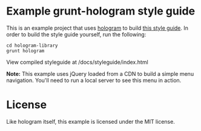 # Example grunt-hologram style guide

This is an example project that uses
[hologram](http://trulia.github.io/hologram) to build [this style
guide](http://trulia.github.io/hologram-example). In order to build the
style guide yourself, run the following:

    cd hologram-library
    grunt hologram

View compiled styleguide at /docs/styleguide/index.html

**Note:** This example uses jQuery loaded from a CDN to build a simple menu navigation. You'll need to run a local server to see this menu in action.

# License

Like hologram itself, this example is licensed under the MIT license.
